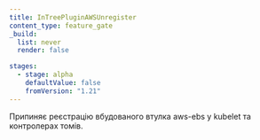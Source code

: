 ```yaml
---
title: InTreePluginAWSUnregister
content_type: feature_gate
_build:
  list: never
  render: false

stages:
  - stage: alpha
    defaultValue: false
    fromVersion: "1.21"
---
```

Припиняє реєстрацію вбудованого втулка aws-ebs у kubelet та контролерах томів.
